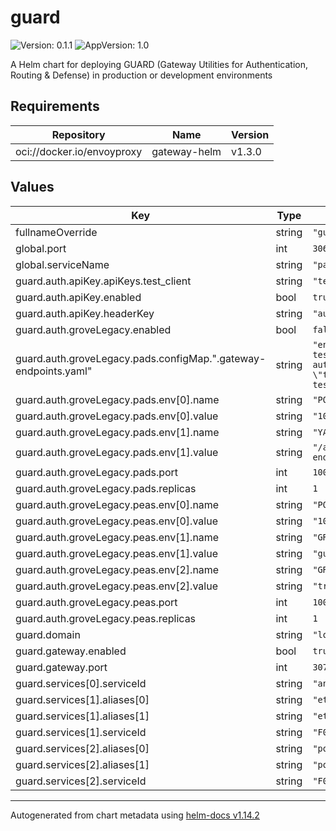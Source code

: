 # guard

![Version: 0.1.1](https://img.shields.io/badge/Version-0.1.1-informational?style=flat-square) ![AppVersion: 1.0](https://img.shields.io/badge/AppVersion-1.0-informational?style=flat-square)

A Helm chart for deploying GUARD (Gateway Utilities for Authentication, Routing & Defense) in production or development environments

## Requirements

| Repository | Name | Version |
|------------|------|---------|
| oci://docker.io/envoyproxy | gateway-helm | v1.3.0 |

## Values

| Key | Type | Default | Description |
|-----|------|---------|-------------|
| fullnameOverride | string | `"guard"` |  |
| global.port | int | `3069` |  |
| global.serviceName | string | `"path-http"` |  |
| guard.auth.apiKey.apiKeys.test_client | string | `"test_api_key"` |  |
| guard.auth.apiKey.enabled | bool | `true` |  |
| guard.auth.apiKey.headerKey | string | `"authorization"` |  |
| guard.auth.groveLegacy.enabled | bool | `false` |  |
| guard.auth.groveLegacy.pads.configMap.".gateway-endpoints.yaml" | string | `"endpoints:\n  test_endpoint_1_api_key:\n    auth:\n      api_key: \"test_api_key\"\n  test_endpoint_2_no_auth: {}\n"` |  |
| guard.auth.groveLegacy.pads.env[0].name | string | `"PORT"` |  |
| guard.auth.groveLegacy.pads.env[0].value | string | `"10002"` |  |
| guard.auth.groveLegacy.pads.env[1].name | string | `"YAML_FILEPATH"` |  |
| guard.auth.groveLegacy.pads.env[1].value | string | `"/app/data/.gateway-endpoints.yaml"` |  |
| guard.auth.groveLegacy.pads.port | int | `10002` |  |
| guard.auth.groveLegacy.pads.replicas | int | `1` |  |
| guard.auth.groveLegacy.peas.env[0].name | string | `"PORT"` |  |
| guard.auth.groveLegacy.peas.env[0].value | string | `"10001"` |  |
| guard.auth.groveLegacy.peas.env[1].name | string | `"GRPC_HOST_PORT"` |  |
| guard.auth.groveLegacy.peas.env[1].value | string | `"guard-pads:10002"` |  |
| guard.auth.groveLegacy.peas.env[2].name | string | `"GRPC_USE_INSECURE_CREDENTIALS"` |  |
| guard.auth.groveLegacy.peas.env[2].value | string | `"true"` |  |
| guard.auth.groveLegacy.peas.port | int | `10001` |  |
| guard.auth.groveLegacy.peas.replicas | int | `1` |  |
| guard.domain | string | `"localhost"` |  |
| guard.gateway.enabled | bool | `true` |  |
| guard.gateway.port | int | `3070` |  |
| guard.services[0].serviceId | string | `"anvil"` |  |
| guard.services[1].aliases[0] | string | `"eth"` |  |
| guard.services[1].aliases[1] | string | `"eth-mainnet"` |  |
| guard.services[1].serviceId | string | `"F00C"` |  |
| guard.services[2].aliases[0] | string | `"polygon"` |  |
| guard.services[2].aliases[1] | string | `"polygon-mainnet"` |  |
| guard.services[2].serviceId | string | `"F021"` |  |

----------------------------------------------
Autogenerated from chart metadata using [helm-docs v1.14.2](https://github.com/norwoodj/helm-docs/releases/v1.14.2)
